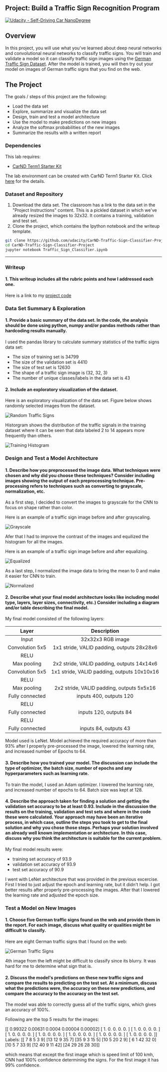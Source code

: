 ## Project: Build a Traffic Sign Recognition Program
[![Udacity - Self-Driving Car NanoDegree](https://s3.amazonaws.com/udacity-sdc/github/shield-carnd.svg)](http://www.udacity.com/drive)

Overview
---
In this project, you will use what you've learned about deep neural networks and convolutional neural networks to classify traffic signs. You will train and validate a model so it can classify traffic sign images using the [German Traffic Sign Dataset](http://benchmark.ini.rub.de/?section=gtsrb&subsection=dataset). After the model is trained, you will then try out your model on images of German traffic signs that you find on the web.

The Project
---
The goals / steps of this project are the following:
* Load the data set
* Explore, summarize and visualize the data set
* Design, train and test a model architecture
* Use the model to make predictions on new images
* Analyze the softmax probabilities of the new images
* Summarize the results with a written report

### Dependencies
This lab requires:

* [CarND Term1 Starter Kit](https://github.com/udacity/CarND-Term1-Starter-Kit)

The lab environment can be created with CarND Term1 Starter Kit. Click [here](https://github.com/udacity/CarND-Term1-Starter-Kit/blob/master/README.md) for the details.

### Dataset and Repository

1. Download the data set. The classroom has a link to the data set in the "Project Instructions" content. This is a pickled dataset in which we've already resized the images to 32x32. It contains a training, validation and test set.
2. Clone the project, which contains the Ipython notebook and the writeup template.
```sh
git clone https://github.com/udacity/CarND-Traffic-Sign-Classifier-Project
cd CarND-Traffic-Sign-Classifier-Project
jupyter notebook Traffic_Sign_Classifier.ipynb
```


[//]: # (Image References)

[image1]: ./examples/visualization.jpg "Visualization"
[image2]: ./examples/grayscale.jpg "Grayscaling"
[image3]: ./examples/random_noise.jpg "Random Noise"
[image4]: ./examples/placeholder.png "Traffic Sign 1"
[image5]: ./examples/placeholder.png "Traffic Sign 2"
[image6]: ./examples/placeholder.png "Traffic Sign 3"
[image7]: ./examples/placeholder.png "Traffic Sign 4"
[image8]: ./examples/placeholder.png "Traffic Sign 5"

---
### Writeup

#### 1. This writeup includes all the rubric points and how I addressed each one.

Here is a link to my [project code](https://github.com/ayertay/Traffic_Sign_Classifier/blob/main/Traffic_Sign_Classifier.ipynb)

### Data Set Summary & Exploration

#### 1. Provide a basic summary of the data set. In the code, the analysis should be done using python, numpy and/or pandas methods rather than hardcoding results manually.

I used the pandas library to calculate summary statistics of the traffic
signs data set:

* The size of training set is 34799
* The size of the validation set is 4410
* The size of test set is 12630
* The shape of a traffic sign image is (32, 32, 3)
* The number of unique classes/labels in the data set is 43

#### 2. Include an exploratory visualization of the dataset.

Here is an exploratory visualization of the data set. Figure below shows randomly selected images from the dataset.

![Random Traffic Signs](./examples/trafficsigns.png)

Historgram shows the distribution of the traffic signals in the training dataset where it can be seen that data labeled 2 to 14 appears more frequently than others.

![Training Histogram](./examples/y_train.png)
### Design and Test a Model Architecture

#### 1. Describe how you preprocessed the image data. What techniques were chosen and why did you choose these techniques? Consider including images showing the output of each preprocessing technique. Pre-processing refers to techniques such as converting to grayscale, normalization, etc.

As a first step, I decided to convert the images to grayscale for the CNN to focus on shape rather than color. 

Here is an example of a traffic sign image before and after grayscaling.

![Grayscale](./examples/gray.png)

Afer that I had to improve the contrast of the images and equilized the histogram for all the images. 

Here is an example of a traffic sign image before and after equalizing.

![Equalized](./examples/equal.png)

As a last step, I normalized the image data to bring the mean to 0 and make it easier for CNN to train.

![Normalized](./examples/norml.png)

#### 2. Describe what your final model architecture looks like including model type, layers, layer sizes, connectivity, etc.) Consider including a diagram and/or table describing the final model.

My final model consisted of the following layers:

| Layer         		|     Description	        					| 
|:---------------------:|:---------------------------------------------:| 
| Input         		| 32x32x3 RGB image   							| 
| Convolution 5x5     	| 1x1 stride, VALID padding, outputs 28x28x6 	|
| RELU					|												|
| Max pooling	      	| 2x2 stride, VALID padding, outputs 14x14x6 	|
| Convolution 5x5	    | 1x1 stride, VALID padding, outputs 10x10x16   |
| RELU					|												|
| Max pooling	      	| 2x2 stride, VALID padding, outputs 5x5x16 	|
| Fully connected		| inputs 400, outputs 120           			|
| RELU					|												|
| Fully connected		| inputs 120, outputs 84               			|
| RELU					|												|
| Fully connected		| inputs 84, outputs 43               			|

Model used is LeNet. Model achieved the required accuracy of more than 93% after I properly pre-processed the image, lowered the learning rate, and increased number of Epochs to 64.  


#### 3. Describe how you trained your model. The discussion can include the type of optimizer, the batch size, number of epochs and any hyperparameters such as learning rate.

To train the model, I used an Adam optimizer. I lowered the learning rate, and increased number of epochs to 64. Batch size was kept at 128.

#### 4. Describe the approach taken for finding a solution and getting the validation set accuracy to be at least 0.93. Include in the discussion the results on the training, validation and test sets and where in the code these were calculated. Your approach may have been an iterative process, in which case, outline the steps you took to get to the final solution and why you chose those steps. Perhaps your solution involved an already well known implementation or architecture. In this case, discuss why you think the architecture is suitable for the current problem.

My final model results were:
* training set accuracy of 93.9
* validation set accuracy of 93.9 
* test set accuracy of 90.9

I went with LeNet architecture that was provided in the previous excercise. First I tried to just adjust the epoch and learning rate, but it didn't help. I got better results after properly pre-processing the images. After that I lowered the learning rate and adjusted the epoch size.
 

### Test a Model on New Images

#### 1. Choose five German traffic signs found on the web and provide them in the report. For each image, discuss what quality or qualities might be difficult to classify.

Here are eight German traffic signs that I found on the web:

![German Traffic Signs](./examples/trafficsigns.png)

4th image from the left might be difficult to classify since its blurry. It was hard for me to determine what sign that is. 

#### 2. Discuss the model's predictions on these new traffic signs and compare the results to predicting on the test set. At a minimum, discuss what the predictions were, the accuracy on these new predictions, and compare the accuracy to the accuracy on the test set.

The model was able to correctly guess all of the traffic signs, which gives an accuracy of 100%.

Following are the top 5 results for the images:

 [[ 0.99322  0.00631  0.0004   0.00004  0.00002]
 [ 1.       0.       0.       0.       0.     ]
 [ 1.       0.       0.       0.       0.     ]
 [ 1.       0.       0.       0.       0.     ]
 [ 1.       0.       0.       0.       0.     ]
 [ 1.       0.       0.       0.       0.     ]
 [ 1.       0.       0.       0.       0.     ]
 [ 1.       0.       0.       0.       0.     ]]
Labels:
 [[ 7  8  5  3  9]
 [13 12  9 35  7]
 [35  9  3 15  5]
 [10  5 20  2  9]
 [ 6  1 42 32  0]
 [10  5  7 33  9]
 [12 40  9 11 42]
 [24 29 26 28 30]]

 which means that except the first image which is speed limit of 100 kmh, CNN had 100% confidence determining the signs. For the first image it has 99% confidence.


